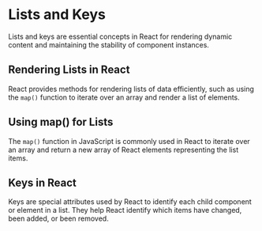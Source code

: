 # Lists and Keys

Lists and keys are essential concepts in React for rendering dynamic content and maintaining the stability of component instances.

## Rendering Lists in React

React provides methods for rendering lists of data efficiently, such as using the `map()` function to iterate over an array and render a list of elements.

## Using map() for Lists

The `map()` function in JavaScript is commonly used in React to iterate over an array and return a new array of React elements representing the list items.

## Keys in React

Keys are special attributes used by React to identify each child component or element in a list. They help React identify which items have changed, been added, or been removed.

